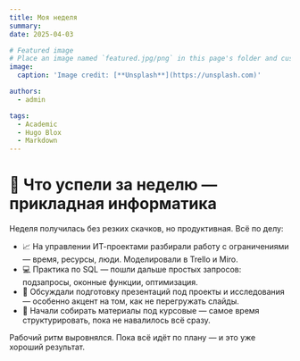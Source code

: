 ```yaml
---
title: Моя неделя
summary: 
date: 2025-04-03

# Featured image
# Place an image named `featured.jpg/png` in this page's folder and customize its options here.
image:
  caption: 'Image credit: [**Unsplash**](https://unsplash.com)'

authors:
  - admin

tags:
  - Academic
  - Hugo Blox
  - Markdown
---
```


# 📌 Что успели за неделю — прикладная информатика

Неделя получилась без резких скачков, но продуктивная. Всё по делу:

- 📈 На управлении ИТ-проектами разбирали работу с ограничениями — время, ресурсы, люди. Моделировали в Trello и Miro.
- 💻 Практика по SQL — пошли дальше простых запросов: подзапросы, оконные функции, оптимизация.
- 🔗 Обсуждали подготовку презентаций под проекты и исследования — особенно акцент на том, как не перегружать слайды.
- 📎 Начали собирать материалы под курсовые — самое время структурировать, пока не навалилось всё сразу.

Рабочий ритм выровнялся. Пока всё идёт по плану — и это уже хороший результат.

